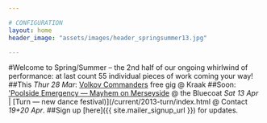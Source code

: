 ```yaml
---

# CONFIGURATION
layout: home
header_image: "assets/images/header_springsummer13.jpg"

---
```

#Welcome to Spring/Summer – the 2nd half of our ongoing whirlwind of performance: at last count 55 individual pieces of work coming your way!
##This *Thur 28 Mar*: [Volkov Commanders](/current/2013-springsummer/kraak/index.html) free gig @ Kraak
##Soon: ['Poolside Emergency — Mayhem on Merseyside](/current/2013-poolside/index.html) @ the Bluecoat *Sat 13 Apr* | [Turn — new dance festival)](/current/2013-turn/index.html @ Contact *19+20 Apr*.
##Sign up [here]({{ site.mailer_signup_url }}) for updates.
